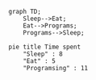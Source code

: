 

<!---
- 👋 Hi, I’m @Eppepa03
- 👀 I’m interested in ...
- 🌱 I’m currently learning ...
- 💞️ I’m looking to collaborate on ...
- 📫 How to reach me ...
- 😄 Pronouns: ...
- ⚡ Fun fact: ...
Eppepa03/Eppepa03 is a ✨ special ✨ repository because its `README.md` (this file) appears on your GitHub profile.
You can click the Preview link to take a look at your changes.
--->

```mermaid
graph TD;
    Sleep-->Eat;
    Eat-->Programs;
    Programs-->Sleep;
```
```mermaid
pie title Time spent
    "Sleep" : 8
    "Eat" : 5
    "Programsing" : 11
```

